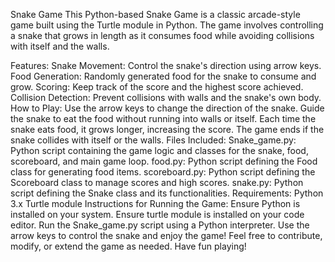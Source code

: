 Snake Game
    This Python-based Snake Game is a classic arcade-style game built using the Turtle module in Python. The game involves controlling a snake that grows in length as it consumes food while avoiding collisions with itself and the walls.

Features:
    Snake Movement: Control the snake's direction using arrow keys.
    Food Generation: Randomly generated food for the snake to consume and grow.
    Scoring: Keep track of the score and the highest score achieved.
    Collision Detection: Prevent collisions with walls and the snake's own body.
How to Play:
    Use the arrow keys to change the direction of the snake.
    Guide the snake to eat the food without running into walls or itself.
    Each time the snake eats food, it grows longer, increasing the score.
    The game ends if the snake collides with itself or the walls.
Files Included:
    Snake_game.py: Python script containing the game logic and classes for the snake, food, scoreboard, and main game loop.
    food.py: Python script defining the Food class for generating food items.
    scoreboard.py: Python script defining the Scoreboard class to manage scores and high scores.
    snake.py: Python script defining the Snake class and its functionalities.
Requirements:
    Python 3.x
    Turtle module
Instructions for Running the Game:
    Ensure Python is installed on your system.
    Ensure turtle module is installed on your code editor.
    Run the Snake_game.py script using a Python interpreter.
    Use the arrow keys to control the snake and enjoy the game!
    Feel free to contribute, modify, or extend the game as needed. Have fun playing!
